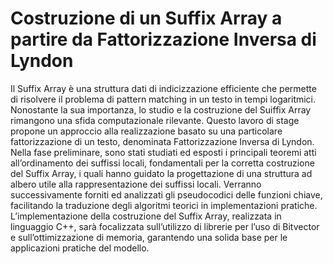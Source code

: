 # Costruzione di un Suffix Array a partire da Fattorizzazione Inversa di Lyndon
Il Suffix Array è una struttura dati di indicizzazione efficiente che permette di risolvere il problema di pattern matching in un testo in tempi logaritmici. Nonostante la sua importanza, lo studio e la costruzione del Suiffix Array rimangono una sfida computazionale rilevante.
Questo lavoro di stage propone un approccio alla realizzazione basato su una particolare fattorizzazione di un testo, denominata Fattorizzazione Inversa di Lyndon.
Nella fase preliminare, sono stati studiati ed esposti i principali teoremi atti all’ordinamento dei suffissi locali, fondamentali per la corretta costruzione del Suffix Array, i quali hanno guidato la progettazione di una struttura ad albero utile alla rappresentazione dei suffissi locali.
Verranno successivamente forniti ed analizzati gli pseudocodici delle funzioni chiave, facilitando la traduzione degli algoritmi teorici in implementazioni pratiche.
L’implementazione della costruzione del Suffix Array, realizzata in linguaggio C++, sarà focalizzata sull’utilizzo di librerie per l’uso di Bitvector e sull’ottimizzazione di memoria, garantendo una solida base per le applicazioni pratiche del modello.
